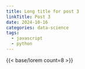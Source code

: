 ```yaml
---
title: Long title for post 3
linkTitle: Post 3
date: 2024-10-16
categories: data-science
tags:
  - javascript
  - python
---
```

{{< base/lorem count=8 >}}
